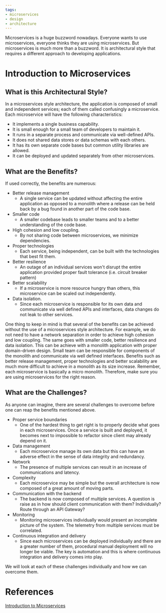```yaml
---
tags:
- microservices
- design
- architecture
---
```


Microservices is a huge buzzword nowadays. Everyone wants to use microservices, everyone thinks they are using microservices. But microservices is much more than a buzzword. It is architectural style that requires a different approach to developing applications.

# Introduction to Microservices

## What is this Architectural Style?
In a microservices style architecture, the application is composed of small and independent services; each of them called confusingly a microservice. Each microservice will have the following characteristics:
- It implements a single business capability.
- It is small enough for a small team of developers to maintain it.
- It runs in a separate process and communicate via well-defined APIs.
- It does not shared data stores or data schemas with each others.
- It has its own separate code bases but common utility libraries are allowed.
- It can be deployed and updated separately from other microservices.
## What are the Benefits?
If used correctly, the benefits are numerous:
- Better release management
    - A single service can be updated without affecting the entire application as opposed to a monolith where a release can be held back by a bug found in another part of the code base.
- Smaller code
    - A smaller codebase leads to smaller teams and to a better understanding of the code base.
- High cohesion and low coupling.
    - By not sharing code between microservices, we minimize dependencies.
- Proper technologies
    - Each service, being independent, can be built with the technologies that best fit them.
- Better resilience
    - An outage of an individual services won't disrupt the entire application provided proper fault tolerance (i.e. circuit breaker pattern)
- Better scalability
    - If a microservice is more resource hungry than others, this microservice can be scaled out independently.
- Data isolation.
    - Since each microservice is responsible for its own data and communicate via well defined APIs and interfaces, data changes do not leak to other services.

One thing to keep in mind is that several of the benefits can be achieved without the use of a microservices style architecture. For example, we do not need to have a network separation in order to achieve high cohesion and low coupling. The same goes with smaller code, better resilience and data isolation. This can be achieve with a monolith application with proper domain-driven design. Small team can be responsible for components of the monolith and communicate via well defined interfaces. Benefits such as better release management, proper technologies and better scalability are much more difficult to achieve in a monolith as its size increase. Remember, each microservice is basically a micro monolith. Therefore, make sure you are using microservices for the right reason.
## What are the Challenges?
As anyone can imagine, there are several challenges to overcome before one can reap the benefits mentioned above.
- Proper service boundaries
    - One of the hardest thing to get right is to properly decide what goes in each microservices. Once a service is built and deployed, it becomes next to impossible to refactor since client may already depend on it.
- Data management
    - Each microservice manage its own data but this can have an adverse effect in the sense of data integrity and redundancy.
- Network
    - The presence of multiple services can result in an increase of communications and latency.
- Complexity
    - Each microservice may be simple but the overall architecture is now composed of a great amount of moving parts.
- Communication with the backend
    - The backend is now composed of multiple services. A question is raise as in how should client communication with them? Individually? Route through an API Gateway?
- Monitoring
    - Monitoring microservices individually would present an incomplete picture of the system. The telemetry from multiple services must be correlated.
- Continuous integration and delivery
    - Since each microservices can be deployed individually and there are a greater number of them, procedural manual deployment will no longer be viable. The key is automation and this is where continuous integration and delivery comes into play.

We will look at each of these challenges individually and how we can overcome them.

# References

[Introduction to Microservices](https://docs.microsoft.com/en-us/azure/architecture/microservices/)